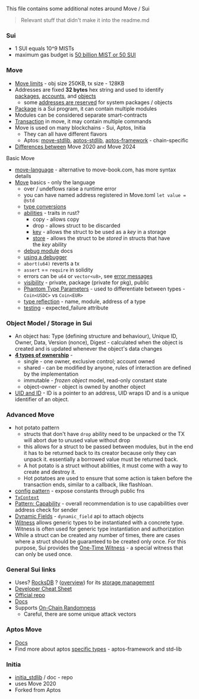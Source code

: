 This file contains some additional notes around Move / Sui

> Relevant stuff that didn't make it into the readme.md

### Sui
- 1 SUI equals 10^9 MISTs
- maximum gas budget is [50 billion MIST or 50 SUI](https://docs.sui.io/concepts/tokenomics/gas-in-sui)

### Move
- [Move limits](https://move-book.com/guides/building-against-limits.html) - obj size 250KB, tx size - 128KB
- Addresses are fixed **32 bytes** hex string and used to identify [packages](https://move-book.com/concepts/packages.html), [accounts](https://move-book.com/concepts/what-is-an-account.html), and [objects](https://move-book.com/object/index.html)
	- some [addresses are reserved](https://move-book.com/appendix/reserved-addresses.html) for system packages / objects
- [Package](https://move-book.com/concepts/packages.html) is a Sui program, it can contain multiple modules
- Modules can be considered separate smart-contracts
- [Transaction](https://move-book.com/concepts/what-is-a-transaction.html) in move, it may contain multiple commands 
- Move is used on many blockchains - Sui, Aptos, Initia
	- They can all have different flavors
	- Aptos: [move-stdlib](https://github.com/aptos-labs/aptos-core/blob/main/aptos-move/framework/move-stdlib/doc/overview.md), [aptos-stdlib](https://github.com/aptos-labs/aptos-core/tree/main/aptos-move/framework/aptos-stdlib/doc), [aptos-framework](https://github.com/aptos-labs/aptos-core/tree/main/aptos-move/framework/aptos-framework/doc) - chain-specific 
-  [Differences between](https://move-book.com/guides/2024-migration-guide.html) Move 2020 and Move 2024

Basic Move
- [move-language](https://move-language.github.io/move) - alternative to move-book.com, has more syntax details
- [Move](https://move-book.com/move-basics/index.html) basics - only the language
	- over / undeflows raise a runtime error
	- you can have named address registered in Move.toml `let value = @std`
	- [type conversions](https://move-book.com/move-basics/address.html#conversion)
	- [abilities](https://move-book.com/move-basics/abilities-introduction.html) - traits in rust?
		- copy - allows copy
		- drop - allows struct to be discarded
		- [key](https://move-book.com/storage/key-ability.html) - allows the struct to be used as a _key_ in a storage
		- [store](https://move-book.com/storage/store-ability.html) - allows the struct to be _stored_ in structs that have the _key_ ability
	- [debug module](https://docs.sui.io/references/framework/std/debug) docs
	- [using a debugger](https://docs.sui.io/references/ide/debugger) 
	- `abort(u64)` reverts a tx
	- `assert` == `require` in solidity
	- errors can be `u64` or `vector<u8>`, see [error messages](https://move-book.com/move-basics/assert-and-abort.html#error-messages)
	- [visibility](https://move-book.com/move-basics/visibility.html) - private, package (private for pkg), public
	- [Phantom Type Parameters](https://move-book.com/move-basics/generics.html#phantom-type-parameters) - used to differentiate between types - `Coin<USDC>` vs `Coin<EUR>`
	- [type reflection](https://move-book.com/move-basics/type-reflection.html#type-reflection) - name, module, address of a type
	- [testing](https://move-book.com/move-basics/testing.html) - expected_failure attribute

### Object Model / Storage in Sui
- An object has: Type (defining structure and behaviour), Unique ID, Owner, Data, Version (nonce), Digest - calculated when the object is created and is updated whenever the object's data changes
- **[4 types of ownership](https://move-book.com/object/ownership.html)** - 
	- single - one owner, exclusive control; account owned
	- shared - can be modified by anyone, rules of interaction are defined by the implementation
	- immutable - _frozen object_ model, read-only constant state
	- object-owner - object is owned by another object
- [UID and ID](https://move-book.com/storage/uid-and-id.html#uid-and-id) - ID is a pointer to an address, UID wraps ID and is a unique identifier of an object.


### Advanced Move
- hot potato pattern
	- structs that don't have `drop` ability need to be unpacked or the TX will abort due to unused value without drop
	- this allows for a struct to be passed between modules, but in the end it has to be returned back to its creator because only they can unpack it. essentially a borrowed value must be returned back.
	- A hot potato is a struct without abilities, it must come with a way to create and destroy it.
	- Hot potatoes are used to ensure that some action is taken before the transaction ends, similar to a callback, like flashloan.
- [config pattern](https://move-book.com/move-basics/constants.html#using-config-pattern) - expose constants through public fns
- [`TxContext`](https://move-book.com/programmability/transaction-context.html)
- [Pattern: Capability](https://move-book.com/programmability/capability.html#pattern-capability) - overall recommendation is to use capabilities over address check for sender
- [Dynamic Fields](https://move-book.com/programmability/dynamic-fields.html) - `dynamic_field` api to attach objects 
- [Witness](https://move-book.com/programmability/witness-pattern.html#instantiating-a-generic-type) allows generic types to be instantiated with a concrete type. Witness is often used for generic type instantiation and authorization
- While a struct can be created any number of times, there are cases where a struct should be guaranteed to be created only once. For this purpose, Sui provides the [One-Time Witness](https://move-book.com/programmability/one-time-witness.html) - a special witness that can only be used once.


### General Sui links
- Uses? [RocksDB](https://medium.com/walmartglobaltech/https-medium-com-kharekartik-rocksdb-and-embedded-databases-1a0f8e6ea74f) ? ([overview](https://github.com/facebook/rocksdb/wiki/RocksDB-Overview)) for its [storage management](https://docs.sui.io/guides/operator/data-management)
- [Developer Cheat Sheet](https://docs.sui.io/guides/developer/dev-cheat-sheet) 
- [Official repo](https://github.com/MystenLabs/sui)
- [Docs](https://docs.sui.io/) 
- Supports [On-Chain Randomness](https://docs.sui.io/guides/developer/advanced/randomness-onchain)
	- Careful, there are some unique attack vectors

### Aptos Move
- [Docs](https://aptos.dev/en/build/smart-contracts)
- Find more about aptos [specific types](https://aptos.dev/en/build/smart-contracts/move-reference?page=aptos-framework%2Fdoc%2Fobject.md) - aptos-framework and std-lib

### Initia
 - [initia_stdlib](https://github.com/initia-labs/movevm/tree/bf81d0d40e1514d308b3f5063ad37efa18bfac4d/precompile/modules/initia_stdlib) / doc - repo
 - uses Move 2020
 - Forked from Aptos